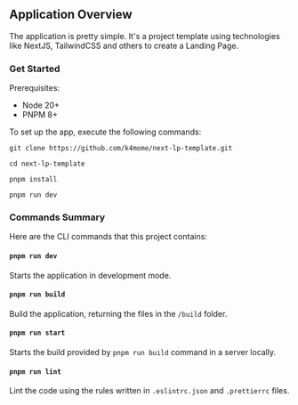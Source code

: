 ## Application Overview

The application is pretty simple. It's a project template using technologies like NextJS, TailwindCSS and others to create a Landing Page.

### Get Started

Prerequisites:

- Node 20+
- PNPM 8+

To set up the app, execute the following commands:

```
git clone https://github.com/k4mome/next-lp-template.git

cd next-lp-template

pnpm install

pnpm run dev
```

### Commands Summary

Here are the CLI commands that this project contains:

#### `pnpm run dev`

Starts the application in development mode.

#### `pnpm run build`

Build the application, returning the files in the `/build` folder.

#### `pnpm run start`

Starts the build provided by `pnpm run build` command in a server locally.

#### `pnpm run lint`

Lint the code using the rules written in `.eslintrc.json` and `.prettierrc` files.
